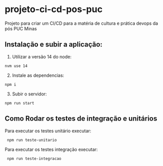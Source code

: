 # projeto-ci-cd-pos-puc
Projeto para criar um CI/CD para a matéria de cultura e prática devops da pós PUC Minas

## Instalação e subir a aplicação:

1. Utilizar a versão 14 do node:

```
nvm use 14
```

2. Instale as dependencias:

```
npm i
```

3. Subir o servidor:
```
npm run start
``` 

## Como Rodar os testes de integração e unitários

Para executar os testes unitário executar:
```
 npm run teste-unitario
```

Para executar os testes integração executar:
```
 npm run teste-integracao
```
